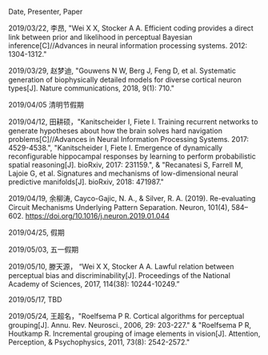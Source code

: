 Date, Presenter, Paper

2019/03/22, 李昂, "Wei X X, Stocker A A. Efficient coding provides a direct link between prior and likelihood in perceptual Bayesian inference[C]//Advances in neural information processing systems. 2012: 1304-1312."

2019/03/29, 赵梦迪, "Gouwens N W, Berg J, Feng D, et al. Systematic generation of biophysically detailed models for diverse cortical neuron types[J]. Nature communications, 2018, 9(1): 710."

2019/04/05 清明节假期

2019/04/12, 田耕硕，"Kanitscheider I, Fiete I. Training recurrent networks to generate hypotheses about how the brain solves hard navigation problems[C]//Advances in Neural Information Processing Systems. 2017: 4529-4538.", "Kanitscheider I, Fiete I. Emergence of dynamically reconfigurable hippocampal responses by learning to perform probabilistic spatial reasoning[J]. bioRxiv, 2017: 231159.", & "Recanatesi S, Farrell M, Lajoie G, et al. Signatures and mechanisms of low-dimensional neural predictive manifolds[J]. bioRxiv, 2018: 471987."

2019/04/19, 余柳涛, Cayco-Gajic, N. A., & Silver, R. A. (2019). Re-evaluating Circuit Mechanisms Underlying Pattern Separation. Neuron, 101(4), 584–602. https://doi.org/10.1016/j.neuron.2019.01.044

2019/04/25, 假期

2019/05/03, 五一假期

2019/05/10,  滕天源， “Wei X X, Stocker A A. Lawful relation between perceptual bias and discriminability[J]. Proceedings of the National Academy of Sciences, 2017, 114(38): 10244-10249.”

2019/05/17, TBD

2019/05/24, 王超名，"Roelfsema P R. Cortical algorithms for perceptual grouping[J]. Annu. Rev. Neurosci., 2006, 29: 203-227." & "Roelfsema P R, Houtkamp R. Incremental grouping of image elements in vision[J]. Attention, Perception, & Psychophysics, 2011, 73(8): 2542-2572."

